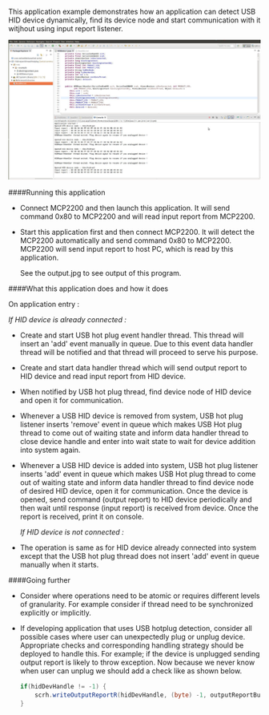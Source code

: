This application example demonstrates how an application can detect USB HID device dynamically,
find its device node and start communication with it witjhout using input report listener.

!["serial communication in java"](output.jpg?raw=true "serial communication in java")

####Running this application
   
- Connect MCP2200 and then launch this application. It will send command 0x80 to MCP2200 and will
read input report from MCP2200.
     
- Start this application first and then connect MCP2200. It will detect the MCP2200 automatically
and send command 0x80 to MCP2200. MCP2200 will send input report to host PC, which is read by this 
application. 

  See the output.jpg to see output of this program.
   
####What this application does and how it does

On application entry :

  *If HID device is already connected :*
	
- Create and start USB hot plug event handler thread. This thread will insert an 'add'
event manually in queue. Due to this event data handler thread will be notified and 
that thread will proceed to serve his purpose.
- Create and start data handler thread which will send output report to HID device and 
read input report from HID device.
- When notified by USB hot plug thread, find device node of HID device and open it for 
communication.
- Whenever a USB HID device is removed from system, USB hot plug listener inserts 'remove' 
event in queue which makes USB Hot plug thread to come out of waiting state and inform
data handler thread to close device handle and enter into wait state to wait for device
addition into system again.
- Whenever a USB HID device is added into system, USB hot plug listener inserts 'add' event 
in queue which makes USB Hot plug thread to come out of waiting state and inform data
handler thread to find device node of desired HID device, open it for communication.
Once the device is opened, send command (output report) to HID device periodically
and then wait until response (input report) is received from device. Once the report
is received, print it on console. 
	  
  *If HID device is not connected :*
	
- The operation is same as for HID device already connected into system except that the
USB hot plug thread does not insert 'add' event in queue manually when it starts.
	  
####Going further
   
- Consider where operations need to be atomic or requires different levels of granularity.
For example consider if thread need to be synchronized explicitly or implicitly.
     
- If developing application that uses USB hotplug detection, consider all possible cases
where user can unexpectedly plug or unplug device. Appropriate checks and corresponding
handling strategy should be deployed to handle this. For example; if the device is unplugged
sending output report is likely to throw exception. Now because we never know when user 
can unplug we should add a check like as shown below.

  ```Java
  if(hidDevHandle != -1) {
      scrh.writeOutputReportR(hidDevHandle, (byte) -1, outputReportBuffer);
  }
  ```
  
